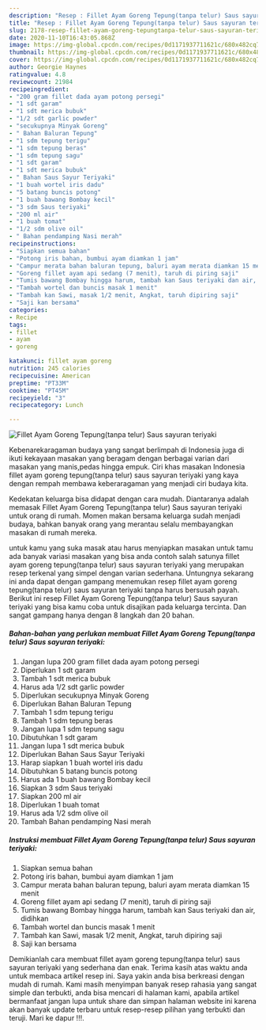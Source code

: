 ```yaml
---
description: "Resep : Fillet Ayam Goreng Tepung(tanpa telur) Saus sayuran teriyaki Cepat"
title: "Resep : Fillet Ayam Goreng Tepung(tanpa telur) Saus sayuran teriyaki Cepat"
slug: 2178-resep-fillet-ayam-goreng-tepungtanpa-telur-saus-sayuran-teriyaki-cepat
date: 2020-11-10T16:43:05.868Z
image: https://img-global.cpcdn.com/recipes/0d1171937711621c/680x482cq70/fillet-ayam-goreng-tepungtanpa-telur-saus-sayuran-teriyaki-foto-resep-utama.jpg
thumbnail: https://img-global.cpcdn.com/recipes/0d1171937711621c/680x482cq70/fillet-ayam-goreng-tepungtanpa-telur-saus-sayuran-teriyaki-foto-resep-utama.jpg
cover: https://img-global.cpcdn.com/recipes/0d1171937711621c/680x482cq70/fillet-ayam-goreng-tepungtanpa-telur-saus-sayuran-teriyaki-foto-resep-utama.jpg
author: Georgie Haynes
ratingvalue: 4.8
reviewcount: 21984
recipeingredient:
- "200 gram fillet dada ayam potong persegi"
- "1 sdt garam"
- "1 sdt merica bubuk"
- "1/2 sdt garlic powder"
- "secukupnya Minyak Goreng"
- " Bahan Baluran Tepung"
- "1 sdm tepung terigu"
- "1 sdm tepung beras"
- "1 sdm tepung sagu"
- "1 sdt garam"
- "1 sdt merica bubuk"
- " Bahan Saus Sayur Teriyaki"
- "1 buah wortel iris dadu"
- "5 batang buncis potong"
- "1 buah bawang Bombay kecil"
- "3 sdm Saus teriyaki"
- "200 ml air"
- "1 buah tomat"
- "1/2 sdm olive oil"
- " Bahan pendamping Nasi merah"
recipeinstructions:
- "Siapkan semua bahan"
- "Potong iris bahan, bumbui ayam diamkan 1 jam"
- "Campur merata bahan baluran tepung, baluri ayam merata diamkan 15 menit"
- "Goreng fillet ayam api sedang (7 menit), taruh di piring saji"
- "Tumis bawang Bombay hingga harum, tambah kan Saus teriyaki dan air, didihkan"
- "Tambah wortel dan buncis masak 1 menit"
- "Tambah kan Sawi, masak 1/2 menit, Angkat, taruh dipiring saji"
- "Saji kan bersama"
categories:
- Recipe
tags:
- fillet
- ayam
- goreng

katakunci: fillet ayam goreng 
nutrition: 245 calories
recipecuisine: American
preptime: "PT33M"
cooktime: "PT45M"
recipeyield: "3"
recipecategory: Lunch

---
```



![Fillet Ayam Goreng Tepung(tanpa telur) Saus sayuran teriyaki](https://img-global.cpcdn.com/recipes/0d1171937711621c/680x482cq70/fillet-ayam-goreng-tepungtanpa-telur-saus-sayuran-teriyaki-foto-resep-utama.jpg)

Kebenarekaragaman budaya yang sangat berlimpah di Indonesia juga di ikuti kekayaan masakan yang beragam dengan berbagai varian dari masakan yang manis,pedas hingga empuk. Ciri khas masakan Indonesia fillet ayam goreng tepung(tanpa telur) saus sayuran teriyaki yang kaya dengan rempah membawa keberaragaman yang menjadi ciri budaya kita.




Kedekatan keluarga bisa didapat dengan cara mudah. Diantaranya adalah memasak Fillet Ayam Goreng Tepung(tanpa telur) Saus sayuran teriyaki untuk orang di rumah. Momen makan bersama keluarga sudah menjadi budaya, bahkan banyak orang yang merantau selalu membayangkan masakan di rumah mereka.

untuk kamu yang suka masak atau harus menyiapkan masakan untuk tamu ada banyak variasi masakan yang bisa anda contoh salah satunya fillet ayam goreng tepung(tanpa telur) saus sayuran teriyaki yang merupakan resep terkenal yang simpel dengan varian sederhana. Untungnya sekarang ini anda dapat dengan gampang menemukan resep fillet ayam goreng tepung(tanpa telur) saus sayuran teriyaki tanpa harus bersusah payah.
Berikut ini resep Fillet Ayam Goreng Tepung(tanpa telur) Saus sayuran teriyaki yang bisa kamu coba untuk disajikan pada keluarga tercinta. Dan sangat gampang hanya dengan 8 langkah dan 20 bahan.


<!--inarticleads1-->

##### Bahan-bahan yang perlukan membuat Fillet Ayam Goreng Tepung(tanpa telur) Saus sayuran teriyaki:

1. Jangan lupa 200 gram fillet dada ayam potong persegi
1. Diperlukan 1 sdt garam
1. Tambah 1 sdt merica bubuk
1. Harus ada 1/2 sdt garlic powder
1. Diperlukan secukupnya Minyak Goreng
1. Diperlukan  Bahan Baluran Tepung
1. Tambah 1 sdm tepung terigu
1. Tambah 1 sdm tepung beras
1. Jangan lupa 1 sdm tepung sagu
1. Dibutuhkan 1 sdt garam
1. Jangan lupa 1 sdt merica bubuk
1. Diperlukan  Bahan Saus Sayur Teriyaki
1. Harap siapkan 1 buah wortel iris dadu
1. Dibutuhkan 5 batang buncis potong
1. Harus ada 1 buah bawang Bombay kecil
1. Siapkan 3 sdm Saus teriyaki
1. Siapkan 200 ml air
1. Diperlukan 1 buah tomat
1. Harus ada 1/2 sdm olive oil
1. Tambah  Bahan pendamping Nasi merah




<!--inarticleads2-->

##### Instruksi membuat  Fillet Ayam Goreng Tepung(tanpa telur) Saus sayuran teriyaki:

1. Siapkan semua bahan
1. Potong iris bahan, bumbui ayam diamkan 1 jam
1. Campur merata bahan baluran tepung, baluri ayam merata diamkan 15 menit
1. Goreng fillet ayam api sedang (7 menit), taruh di piring saji
1. Tumis bawang Bombay hingga harum, tambah kan Saus teriyaki dan air, didihkan
1. Tambah wortel dan buncis masak 1 menit
1. Tambah kan Sawi, masak 1/2 menit, Angkat, taruh dipiring saji
1. Saji kan bersama




Demikianlah cara membuat fillet ayam goreng tepung(tanpa telur) saus sayuran teriyaki yang sederhana dan enak. Terima kasih atas waktu anda untuk membaca artikel resep ini. Saya yakin anda bisa berkreasi dengan mudah di rumah. Kami masih menyimpan banyak resep rahasia yang sangat simple dan terbukti, anda bisa mencari di halaman kami, apabila artikel bermanfaat jangan lupa untuk share dan simpan halaman website ini karena akan banyak update terbaru untuk resep-resep pilihan yang terbukti dan teruji. Mari ke dapur !!!. 
